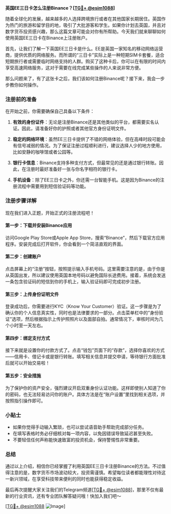 **英国EE三日卡怎么注册Binance？[[TG💪+ @esim1088](https://t.me/s/esim1088)]**

随着全球化的发展，越来越多的人选择跨境旅行或者在其他国家长期居住。英国作为热门的旅游和留学目的地，吸引了大批游客和学生。如果你计划去英国，并且对数字货币投资感兴趣，那么这篇文章可能会对你有所帮助。今天我们就来聊聊如何使用英国EE三日卡在Binance上注册账户。

首先，让我们了解一下英国EE三日卡是什么。EE是英国一家知名的移动网络运营商，提供优质的网络服务。而所谓的“三日卡”实际上是一种短期SIM卡套餐，适合短期旅行者或需要临时网络支持的人群。购买了这种卡后，你可以在有限的时间内享受高速网络服务，这对于需要在线完成某些操作的人来说非常方便。

那么问题来了，有了这张卡之后，我们该如何注册Binance呢？接下来，我会一步步教你如何操作。

### 注册前的准备

在开始之前，你需要确保自己具备以下条件：

1. **有效的身份证件**：无论是注册Binance还是其他类似的平台，都需要实名认证。因此，请准备好你的护照或者其他官方身份证明文件。
   
2. **稳定的网络环境**：虽然EE三日卡提供了不错的网络体验，但在高峰时段可能会有信号减弱的情况。为了保证注册过程顺利进行，建议选择人少的地方使用，比如安静的咖啡馆或者公园等。

3. **银行卡信息**：Binance支持多种支付方式，但最常见的还是通过银行转账。因此，在注册时最好准备好一张与你名字相符的银行卡。

4. **手机设备**：除了EE三日卡之外，你还需一台智能手机。这是因为Binance的注册流程中需要用到短信验证码等功能。

### 注册步骤详解

现在我们进入正题，开始正式的注册流程吧！

#### 第一步：下载并安装Binance应用

访问Google Play Store或Apple App Store，搜索“Binance”，然后下载官方应用程序。安装完成后打开软件，你会看到一个简洁直观的界面。

#### 第二步：创建账户

点击屏幕上的“注册”按钮，按照提示输入手机号码。这里需要注意的是，由于你是从英国出发，所以建议使用英国本地号码以避免国际长途费用。接着，系统会发送一条包含验证码的短信到你的手机上，输入验证码即可完成初步注册。

#### 第三步：上传身份证明文件

登录成功后，你需要进行KYC（Know Your Customer）验证。这一步骤是为了确认你的个人信息真实性，同时也是法律要求的一部分。点击菜单栏中的“身份验证”选项，然后根据指示上传护照照片以及面部自拍。通常情况下，审核时间为几个小时至一天左右。

#### 第四步：绑定支付方式

接下来就是设置你的付款方式了。点击“钱包”页面下的“存款”，选择你喜欢的方式——信用卡、借记卡或是银行转账。填写相关信息并提交申请，等待银行方面批准后就可以开始交易啦！

#### 第五步：安全措施

为了保护你的资产安全，强烈建议开启双重身份认证功能。这样即使别人知道了你的密码，也无法轻易访问你的账户。具体方法是在“账户设置”里找到相关选项，并按照指引操作即可。

### 小贴士

- 如果你觉得手动输入繁琐，也可以尝试语音助手帮助完成部分任务。
- 在填写表格时务必仔细核对每一项内容，以免因错误导致延迟甚至失败。
- 不要轻信任何声称能快速致富的投资机会，保持警惕性非常重要。

### 总结

通过以上介绍，相信你已经掌握了利用英国EE三日卡注册Binance的方法。不过值得注意的是，数字货币市场波动较大，投资需谨慎。希望每位读者都能理性对待这一新兴领域，在享受科技带来便利的同时也能获得稳定收益。

最后再次提醒大家关注我们的Telegram频道[[TG💪+ @esim1088](https://t.me/s/esim1088)]，那里不仅有最新的行业资讯，还有专业团队解答疑问哦！快加入我们吧～

[[TG💪+ @esim1088](https://t.me/s/esim1088) ![Image](https://i.postimg.cc/4NQfJmqS/Snipaste-2025-05-13-00-14-12.png)]